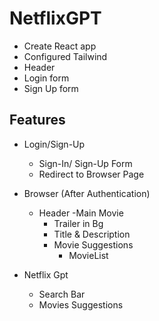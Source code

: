 # NetflixGPT

- Create React app
- Configured Tailwind
- Header
- Login form
- Sign Up form

## Features

- Login/Sign-Up
  - Sign-In/ Sign-Up Form
  - Redirect to Browser Page

- Browser (After Authentication)
  - Header
    -Main Movie
    - Trailer in Bg
    - Title & Description
    - Movie Suggestions
      - MovieList

- Netflix Gpt
  - Search Bar
  - Movies Suggestions
